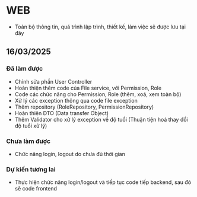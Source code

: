 # WEB
* Toàn bộ thông tin, quá trình lập trình, thiết kế, làm việc sẽ được lưu tại đây
## 16/03/2025
### Đã làm được 
* Chỉnh sửa phần User Controller
* Hoàn thiện thêm code của File service, với Permission, Role
* Code các chức năng cho Permission, Role (thêm, xoá, xem toàn bộ)
* Xử lý các exception thông qua code file exception
* Thêm repository (RoleRepository, PermissionRepository)
* Hoàn thiện DTO (Data transfer Object)
* Thêm Validator cho xử lý exception về độ tuổi (Thuận tiện hoá thay đổi độ tuổi xử lý)
### Chưa làm được
* Chức năng login, logout do chưa đủ thời gian
### Dự kiến tương lai
* Thực hiện chức năng login/logout và tiếp tục code tiếp backend, sau đó sẽ code frontend

